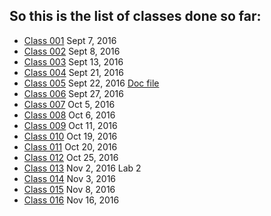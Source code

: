 ## So this is the list of classes done so far:
>
* [Class 001](https://github.com/Gideonamani/834/blob/gh-pages/%D0%91%D0%98%D0%A3%D0%A1/Class%20001.md) Sept 7, 2016
* [Class 002](https://github.com/Gideonamani/834/blob/gh-pages/%D0%91%D0%98%D0%A3%D0%A1/Class%20002.md) Sept 8, 2016
* [Class 003](https://github.com/Gideonamani/834/blob/gh-pages/%D0%91%D0%98%D0%A3%D0%A1/Class%20003.md) Sept 13, 2016
* [Class 004](https://github.com/Gideonamani/834/blob/gh-pages/%D0%91%D0%98%D0%A3%D0%A1/Class%20005.md) Sept 21, 2016
* [Class 005](https://github.com/Gideonamani/834/blob/gh-pages/%D0%91%D0%98%D0%A3%D0%A1/Class%20005.md) Sept 22, 2016
  [Doc file](https://docs.google.com/document/d/1POU7c95SXkKlYo8vhDIB1scp0WU-G04MWPraUy0dBy0/edit?usp=sharing) 
* [Class 006](https://github.com/Gideonamani/834/blob/gh-pages/%D0%91%D0%98%D0%A3%D0%A1/Class%20006.md) Sept 27, 2016
* [Class 007](https://github.com/Gideonamani/834/blob/gh-pages/%D0%91%D0%98%D0%A3%D0%A1/Class%20007.md) Oct 5, 2016
* [Class 008](https://github.com/Gideonamani/834/blob/gh-pages/%D0%91%D0%98%D0%A3%D0%A1/Class%20008.md) Oct 6, 2016
* [Class 009](https://github.com/Gideonamani/834/blob/gh-pages/%D0%91%D0%98%D0%A3%D0%A1/Class%20009.md) Oct 11, 2016
* [Class 010](https://github.com/Gideonamani/834/blob/gh-pages/%D0%91%D0%98%D0%A3%D0%A1/Class%20010.md) Oct 19, 2016
* [Class 011](https://github.com/Gideonamani/834/blob/gh-pages/%D0%91%D0%98%D0%A3%D0%A1/Class%20011.md) Oct 20, 2016
* [Class 012](https://github.com/Gideonamani/834/blob/gh-pages/%D0%91%D0%98%D0%A3%D0%A1/Class%20012.md) Oct 25, 2016
* [Class 013](https://github.com/Gideonamani/834/blob/gh-pages/%D0%91%D0%98%D0%A3%D0%A1/Class%20013.md) Nov 2, 2016 Lab 2
* [Class 014](https://github.com/Gideonamani/834/blob/gh-pages/%D0%91%D0%98%D0%A3%D0%A1/Class%20014.md) Nov 3, 2016
* [Class 015](https://github.com/Gideonamani/834/blob/gh-pages/%D0%91%D0%98%D0%A3%D0%A1/Class%20015.md) Nov 8, 2016
* [Class 016](https://github.com/Gideonamani/834/blob/gh-pages/%D0%91%D0%98%D0%A3%D0%A1/Class%20016.md) Nov 16, 2016
